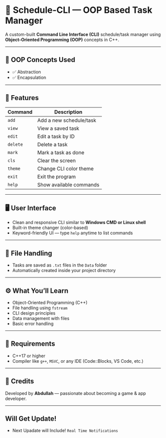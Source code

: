 # 📅 Schedule-CLI — OOP Based Task Manager

A custom-built **Command Line Interface (CLI)** schedule/task manager using **Object-Oriented Programming (OOP)** concepts in C++.

---

## 🧠 OOP Concepts Used
- ✅ Abstraction
- ✅ Encapsulation

---

## 🚀 Features

| Command | Description               |
|---------|---------------------------|
| `add`   | Add a new schedule/task   |
| `view`  | View a saved task         |
| `edit`  | Edit a task by ID         |
| `delete`| Delete a task             |
| `mark`  | Mark a task as done       |
| `cls`   | Clear the screen          |
| `theme` | Change CLI color theme    |
| `exit`  | Exit the program          |
| `help`  | Show available commands   |

---

## 🖥️ User Interface
- Clean and responsive CLI similar to **Windows CMD or Linux shell**
- Built-in theme changer (color-based)
- Keyword-friendly UI — type `help` anytime to list commands

---

## 📁 File Handling
- Tasks are saved as `.txt` files in the `Data` folder
- Automatically created inside your project directory

---

## ⚙️ What You’ll Learn
- Object-Oriented Programming (C++)
- File handling using `fstream`
- CLI design principles
- Data management with files
- Basic error handling

---

## 📌 Requirements
- C++17 or higher
- Compiler like `g++`, `MSVC`, or any IDE (Code::Blocks, VS Code, etc.)

---

## 🙌 Credits
Developed by **Abdullah** — passionate about becoming a game & app developer.

---

## Will Get Update!
- Next Upadate will Include!
`Real Time Notifications`
